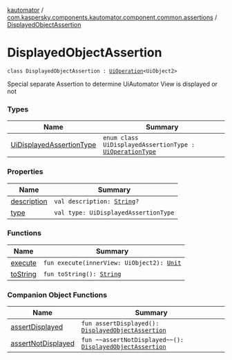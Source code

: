 [kautomator](../../index.md) / [com.kaspersky.components.kautomator.component.common.assertions](../index.md) / [DisplayedObjectAssertion](./index.md)

# DisplayedObjectAssertion

`class DisplayedObjectAssertion : `[`UiOperation`](../../com.kaspersky.components.kautomator.intercept.operation/-ui-operation/index.md)`<UiObject2>`

Special separate Assertion to determine UiAutomator View is displayed or not

### Types

| Name | Summary |
|---|---|
| [UiDisplayedAssertionType](-ui-displayed-assertion-type/index.md) | `enum class UiDisplayedAssertionType : `[`UiOperationType`](../../com.kaspersky.components.kautomator.intercept.operation/-ui-operation-type/index.md) |

### Properties

| Name | Summary |
|---|---|
| [description](description.md) | `val description: `[`String`](https://kotlinlang.org/api/latest/jvm/stdlib/kotlin/-string/index.html)`?` |
| [type](type.md) | `val type: UiDisplayedAssertionType` |

### Functions

| Name | Summary |
|---|---|
| [execute](execute.md) | `fun execute(innerView: UiObject2): `[`Unit`](https://kotlinlang.org/api/latest/jvm/stdlib/kotlin/-unit/index.html) |
| [toString](to-string.md) | `fun toString(): `[`String`](https://kotlinlang.org/api/latest/jvm/stdlib/kotlin/-string/index.html) |

### Companion Object Functions

| Name | Summary |
|---|---|
| [assertDisplayed](assert-displayed.md) | `fun assertDisplayed(): `[`DisplayedObjectAssertion`](./index.md) |
| [assertNotDisplayed](assert-not-displayed.md) | `fun ~~assertNotDisplayed~~(): `[`DisplayedObjectAssertion`](./index.md) |
